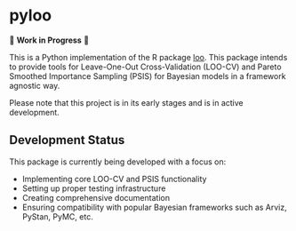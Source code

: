 # pyloo

🚧 **Work in Progress** 🚧

This is a Python implementation of the R package [loo](https://github.com/stan-dev/loo). This package intends to provide tools for Leave-One-Out Cross-Validation (LOO-CV) and Pareto Smoothed Importance Sampling (PSIS) for Bayesian models in a framework agnostic way. 

Please note that this project is in its early stages and is in active development.

## Development Status

This package is currently being developed with a focus on:
- Implementing core LOO-CV and PSIS functionality
- Setting up proper testing infrastructure
- Creating comprehensive documentation
- Ensuring compatibility with popular Bayesian frameworks such as Arviz, PyStan, PyMC, etc.
